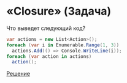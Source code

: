 # «Closure» (Задача)
Что выведет следующий код?

```cs
var actions = new List<Action>();
foreach (var i in Enumerable.Range(1, 3))
  actions.Add(() => Console.WriteLine(i));
foreach (var action in actions)
  action();
```

[Решение](./Closure-S.md)

